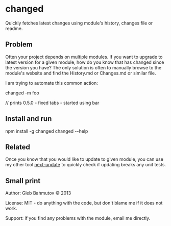 # changed

Quickly fetches latest changes using module's
history, changes file or readme.

## Problem

Often your project depends on multiple modules. If you
want to upgrade to latest version for a given module, how
do you know that has changed since the version you have?
The only solution is often to manually browse to the module's
website and find the History.md or Changes.md or similar file.

I am trying to automate this common action:

  changed -m foo

  // prints
  0.5.0
    - fixed tabs
    - started using bar

## Install and run

  npm install -g changed
  changed --help

## Related

Once you know that you would like to update to given module,
you can use my other tool [next-update](https://npmjs.org/package/next-update) to quickly check if updating breaks any unit tests.

## Small print

Author: Gleb Bahmutov &copy; 2013

License: MIT - do anything with the code, but don't blame me if it does not work.

Support: if you find any problems with the module, email me directly.